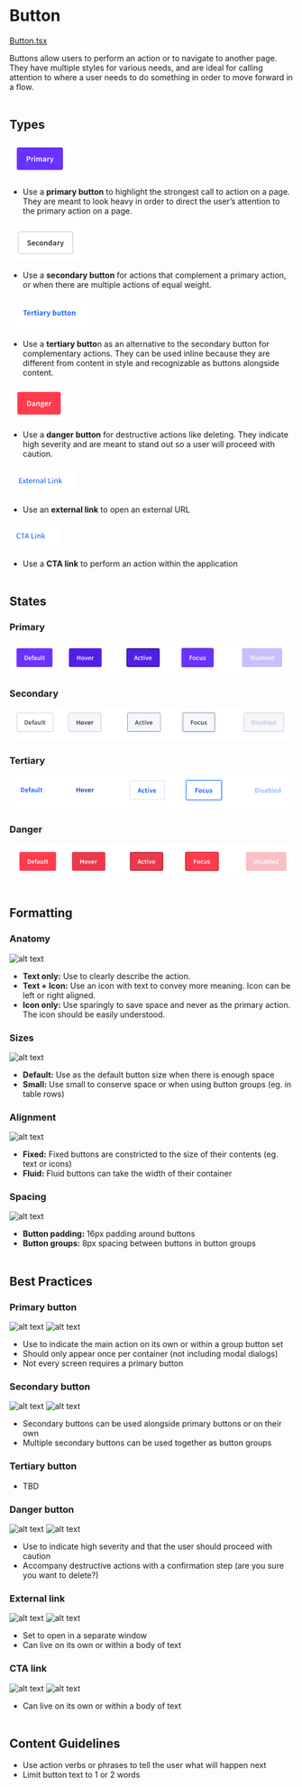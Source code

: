 # Button 
[Button.tsx](https://github.com/cockroachdb/ui/blob/master/packages/ui-components/src/Button/Button.tsx)

Buttons allow users to perform an action or to navigate to another page. They have multiple styles for various needs, and are ideal for calling attention to where a user needs to do something in order to move forward in a flow.
<br/><br/>

## Types

![alt text](https://github.com/cockroachdb/ui/blob/master/docs/assets/types_primary.png "Primary Type")


* Use a **primary button** to highlight the strongest call to action on a page. They are meant to look heavy in order to direct the user’s attention to the primary action on a page. 

![alt text](https://github.com/cockroachdb/ui/blob/master/docs/assets/types_secondary.png "Secondary Type")


* Use a **secondary button** for actions that complement a primary action, or when there are multiple actions of equal weight. 


![alt text](https://github.com/cockroachdb/ui/blob/master/docs/assets/types_tertiary.png "Tertiary Type")

* Use a **tertiary butto**n as an alternative to the secondary button for complementary actions. They can be used inline because they are different from content in style and recognizable as buttons alongside content.


![alt text](https://github.com/cockroachdb/ui/blob/master/docs/assets/types_danger.png "Danger Type")

* Use a **danger button** for destructive actions like deleting. They indicate high severity and are meant to stand out so a user will proceed with caution.  


![alt text](https://github.com/cockroachdb/ui/blob/master/docs/assets/types_external-link.png "External Link Type")

* Use an **external link** to open an external URL


![alt text](https://github.com/cockroachdb/ui/blob/master/docs/assets/types_cta-link.png "CTA Link Type")

* Use a **CTA link** to perform an action within the application
<br/><br/>

## States

### Primary 

![alt text](https://github.com/cockroachdb/ui/blob/master/docs/assets/states_primary.png "Primary States")


### Secondary 

![alt text](https://github.com/cockroachdb/ui/blob/master/docs/assets/states_secondary.png "Secondary States")


### Tertiary 

![alt text](https://github.com/cockroachdb/ui/blob/master/docs/assets/states_tertiary.png "Tertiary States")

### Danger 

![alt text](https://github.com/cockroachdb/ui/blob/master/docs/assets/states_danger.png "Danger States")
<br/><br/>
## Formatting

### Anatomy 

![alt text](https://github.com/cockroachdb/ui/blob/master/docs/assets/formatting_anatomy.png "Formatting Anatomy")


* **Text only:** Use to clearly describe the action.
* **Text + Icon:** Use an icon with text to convey more meaning. Icon can be left or right aligned.
* **Icon only:** Use sparingly to save space and never as the primary action. The icon should be easily understood.

### Sizes 

![alt text](https://github.com/cockroachdb/ui/blob/master/docs/assets/formatting_sizes.png "Formatting Sizes")


* **Default:** Use as the default button size when there is enough space
* **Small:** Use small to conserve space or when using button groups (eg. in table rows)

### Alignment

![alt text](https://github.com/cockroachdb/ui/blob/master/docs/assets/formatting_alignment.png "Formatting Alignment")


* **Fixed:** Fixed buttons are constricted to the size of their contents (eg. text or icons)
* **Fluid:** Fluid buttons can take the width of their container 

### Spacing

![alt text](https://github.com/cockroachdb/ui/blob/master/docs/assets/formatting_spacing.png "Formatting Spacing")

* **Button padding:** 16px padding around buttons
* **Button groups:** 8px spacing between buttons in button groups
<br/><br/>
## Best Practices

### Primary button

![alt text](https://github.com/cockroachdb/ui/blob/master/docs/assets/practices_primary-1.png "Primary-1") ![alt text](https://github.com/cockroachdb/ui/blob/master/docs/assets/practices_primary-2.png "Primary-2")

* Use to indicate the main action on its own or within a group button set
* Should only appear once per container (not including modal dialogs)
* Not every screen requires a primary button

### Secondary button

![alt text](https://github.com/cockroachdb/ui/blob/master/docs/assets/practices_secondary-1.png "Secondary-1") ![alt text](https://github.com/cockroachdb/ui/blob/master/docs/assets/practices_secondary-1.png "Secondary-2")

* Secondary buttons can be used alongside primary buttons or on their own
* Multiple secondary buttons can be used together as button groups

### Tertiary button

* TBD

### Danger button

![alt text](https://github.com/cockroachdb/ui/blob/master/docs/assets/practices_danger-1.png "Danger-1") ![alt text](https://github.com/cockroachdb/ui/blob/master/docs/assets/practices_danger-1.png "Danger-2")

* Use to indicate high severity and that the user should proceed with caution 
* Accompany destructive actions with a confirmation step (are you sure you want to delete?) 


### External link

![alt text](https://github.com/cockroachdb/ui/blob/master/docs/assets/practices_external-link-1 "External Link 1") ![alt text](https://github.com/cockroachdb/ui/blob/master/docs/assets/practices_external-link-2 "External Link 2")

* Set to open in a separate window  
* Can live on its own or within a body of text

### CTA link

![alt text](https://github.com/cockroachdb/ui/blob/master/docs/assets/practices_cta-link-1 "CTA Link 1") ![alt text](https://github.com/cockroachdb/ui/blob/master/docs/assets/practices_cta-link-2 "CTA Link 2")

* Can live on its own or within a body of text 
<br/><br/>
## Content Guidelines

* Use action verbs or phrases to tell the user what will happen next
* Limit button text to 1 or 2 words









